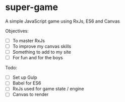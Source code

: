 # super-game
A simple JavaScript game using RxJs, ES6 and Canvas

Objectives:
* [ ] To master RxJs
* [ ] To improve my canvas skills
* [ ] Something to add to my site
* [ ] For fun and for the boys

Todo:
* [ ] Set up Gulp
* [ ] Babel for ES6
* [ ] RxJs used for game state / engine
* [ ] Canvas to render
